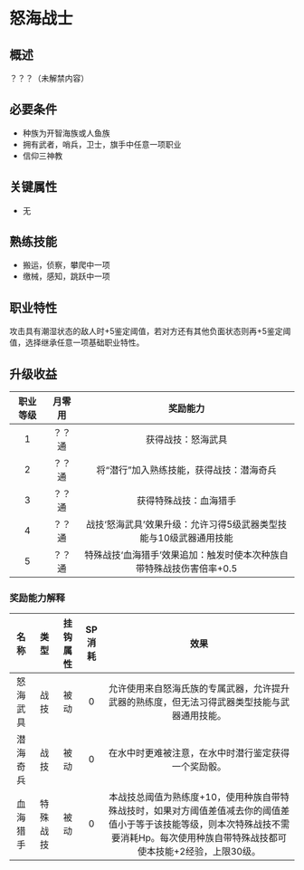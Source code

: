 # 怒海战士

## 概述

？？？（未解禁内容）

## 必要条件

* 种族为开智海族或人鱼族
* 拥有武者，哨兵，卫士，旗手中任意一项职业
* 信仰三神教

## 关键属性

* 无

## 熟练技能
 
* 搬运，侦察，攀爬中一项
* 缴械，感知，跳跃中一项

## 职业特性

攻击具有潮湿状态的敌人时+5鉴定阈值，若对方还有其他负面状态则再+5鉴定阈值，选择继承任意一项基础职业特性。

## 升级收益

职业等级|月零用|奖励能力
:--:|:--:|:--:
1|？？通|获得战技：怒海武具
2|？？通|将“潜行”加入熟练技能，获得战技：潜海奇兵
3|？？通|获得特殊战技：血海猎手
4|？？通|战技‘怒海武具’效果升级：允许习得5级武器类型技能与10级武器通用技能
5|？？通|特殊战技‘血海猎手’效果追加：触发时使本次种族自带特殊战技伤害倍率+0.5

### 奖励能力解释

名称|类型|挂钩属性|SP消耗|效果
:--:|:--:|:--:|:--:|:--:
怒海武具|战技|被动|0|允许使用来自怒海氏族的专属武器，允许提升武器的熟练度，但无法习得武器类型技能与武器通用技能。
潜海奇兵|战技|被动|0|在水中时更难被注意，在水中时潜行鉴定获得一个奖励骰。
血海猎手|特殊战技|被动|0|本战技总阈值为熟练度+10，使用种族自带特殊战技时，如果对方阈值差值减去你的阈值差值小于等于该技能等级，则本次特殊战技不需要消耗Hp。每次使用种族自带特殊战技都可使本技能+2经验，上限30级。